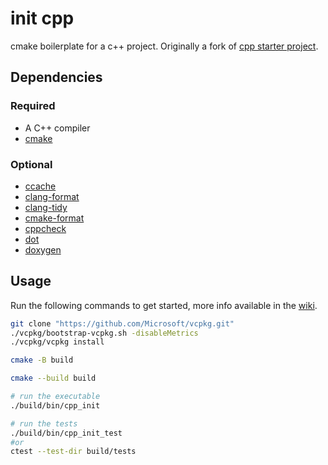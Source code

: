 # init cpp

cmake boilerplate for a c++ project. Originally a fork of [cpp starter
project](https://github.com/lefticus/cpp_starter_project).

## Dependencies

### Required

* A C++ compiler
* [cmake](https://cmake.org/)

### Optional

* [ccache](https://ccache.dev/)
* [clang-format](https://clang.llvm.org/docs/ClangFormat.html)
* [clang-tidy](https://clang.llvm.org/extra/clang-tidy/)
* [cmake-format](https://github.com/cheshirekow/cmake_format)
* [cppcheck](http://cppcheck.sourceforge.net/)
* [dot](https://graphviz.org/)
* [doxygen](https://www.doxygen.nl/index.html)

## Usage

Run the following commands to get started, more info available in the
[wiki](https://github.com/dk949/cpp-init/wiki).

```sh
git clone "https://github.com/Microsoft/vcpkg.git"
./vcpkg/bootstrap-vcpkg.sh -disableMetrics
./vcpkg/vcpkg install

cmake -B build

cmake --build build

# run the executable
./build/bin/cpp_init

# run the tests
./build/bin/cpp_init_test
#or
ctest --test-dir build/tests
```
